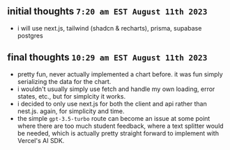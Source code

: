 ## initial thoughts `7:20 am EST August 11th 2023`

- i will use next.js, tailwind (shadcn & recharts), prisma, supabase postgres

## final thoughts `10:29 am EST August 11th 2023`

- pretty fun, never actually implemented a chart before. it was fun simply serializing the data for the chart.
- i wouldn't usually simply use fetch and handle my own loading, error states, etc., but for simplcity it works.
- i decided to only use next.js for both the client and api rather than nest.js. again, for simplicity and time.
- the simple `gpt-3.5-turbo` route can become an issue at some point where there are too much student feedback, where a text splitter would be needed, which is actually pretty straight forward to implement with Vercel's AI SDK.
